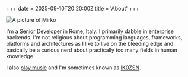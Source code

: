 +++
date = 2025-09-10T20:20:00Z
title = 'About'
+++

![A picture of Mirko](../../images/mirko.jpg)

I'm a [Senior Developer](@/pages/cv.md) in Rome, Italy. I primarily dabble in
enterprise backends. I'm not religious about programming languages, frameworks,
platforms and architectures as I like to live on the bleeding edge and basically
be a curious nerd about practically too many fields in human knowledge.

I also [play music](https://open.spotify.com/artist/0jv0oWHiTvLG9PetrnX5PO) and
I'm sometimes known as [IK0ZSN](https://www.qrz.com/db/ik0zsn).
